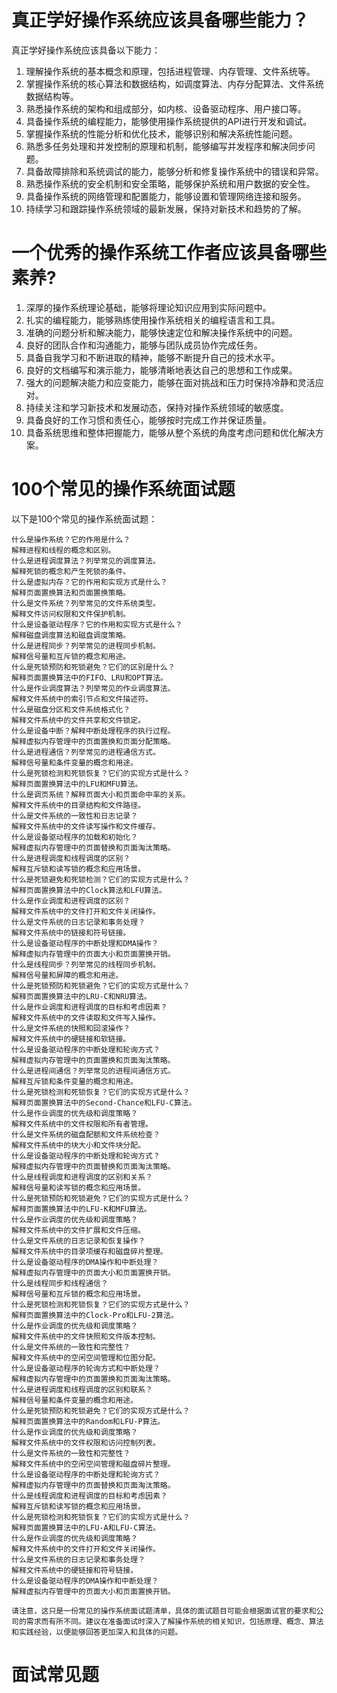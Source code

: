 # 真正学好操作系统应该具备哪些能力？

真正学好操作系统应该具备以下能力：

1. 理解操作系统的基本概念和原理，包括进程管理、内存管理、文件系统等。
2. 掌握操作系统的核心算法和数据结构，如调度算法、内存分配算法、文件系统数据结构等。
3. 熟悉操作系统的架构和组成部分，如内核、设备驱动程序、用户接口等。
4. 具备操作系统的编程能力，能够使用操作系统提供的API进行开发和调试。
5. 掌握操作系统的性能分析和优化技术，能够识别和解决系统性能问题。
6. 熟悉多任务处理和并发控制的原理和机制，能够编写并发程序和解决同步问题。
7. 具备故障排除和系统调试的能力，能够分析和修复操作系统中的错误和异常。
8. 熟悉操作系统的安全机制和安全策略，能够保护系统和用户数据的安全性。
9. 具备操作系统的网络管理和配置能力，能够设置和管理网络连接和服务。
10. 持续学习和跟踪操作系统领域的最新发展，保持对新技术和趋势的了解。

# 一个优秀的操作系统工作者应该具备哪些素养?

1. 深厚的操作系统理论基础，能够将理论知识应用到实际问题中。
2. 扎实的编程能力，能够熟练使用操作系统相关的编程语言和工具。
3. 准确的问题分析和解决能力，能够快速定位和解决操作系统中的问题。
4. 良好的团队合作和沟通能力，能够与团队成员协作完成任务。
5. 具备自我学习和不断进取的精神，能够不断提升自己的技术水平。
6. 良好的文档编写和演示能力，能够清晰地表达自己的思想和工作成果。
7. 强大的问题解决能力和应变能力，能够在面对挑战和压力时保持冷静和灵活应对。
8. 持续关注和学习新技术和发展动态，保持对操作系统领域的敏感度。
9. 具备良好的工作习惯和责任心，能够按时完成工作并保证质量。
10. 具备系统思维和整体把握能力，能够从整个系统的角度考虑问题和优化解决方案。

# 100个常见的操作系统面试题

以下是100个常见的操作系统面试题：

```
什么是操作系统？它的作用是什么？
解释进程和线程的概念和区别。
什么是进程调度算法？列举常见的调度算法。
解释死锁的概念和产生死锁的条件。
什么是虚拟内存？它的作用和实现方式是什么？
解释页面置换算法和页面置换策略。
什么是文件系统？列举常见的文件系统类型。
解释文件访问权限和文件保护机制。
什么是设备驱动程序？它的作用和实现方式是什么？
解释磁盘调度算法和磁盘调度策略。
什么是进程同步？列举常见的进程同步机制。
解释信号量和互斥锁的概念和用途。
什么是死锁预防和死锁避免？它们的区别是什么？
解释页面置换算法中的FIFO、LRU和OPT算法。
什么是作业调度算法？列举常见的作业调度算法。
解释文件系统中的索引节点和文件描述符。
什么是磁盘分区和文件系统格式化？
解释文件系统中的文件共享和文件锁定。
什么是设备中断？解释中断处理程序的执行过程。
解释虚拟内存管理中的页面置换和页面分配策略。
什么是进程通信？列举常见的进程通信方式。
解释信号量和条件变量的概念和用途。
什么是死锁检测和死锁恢复？它们的实现方式是什么？
解释页面置换算法中的LFU和MFU算法。
什么是调页系统？解释页面大小和页面命中率的关系。
解释文件系统中的目录结构和文件路径。
什么是文件系统的一致性和日志记录？
解释文件系统中的文件读写操作和文件缓存。
什么是设备驱动程序的加载和初始化？
解释虚拟内存管理中的页面替换和页面淘汰策略。
什么是进程调度和线程调度的区别？
解释互斥锁和读写锁的概念和应用场景。
什么是死锁避免和死锁检测？它们的实现方式是什么？
解释页面置换算法中的Clock算法和LFU算法。
什么是作业调度和进程调度的区别？
解释文件系统中的文件打开和文件关闭操作。
什么是文件系统的日志记录和事务处理？
解释文件系统中的链接和符号链接。
什么是设备驱动程序的中断处理和DMA操作？
解释虚拟内存管理中的页面大小和页面置换开销。
什么是线程同步？列举常见的线程同步机制。
解释信号量和屏障的概念和用途。
什么是死锁预防和死锁避免？它们的实现方式是什么？
解释页面置换算法中的LRU-C和NRU算法。
什么是作业调度和进程调度的目标和考虑因素？
解释文件系统中的文件读取和文件写入操作。
什么是文件系统的快照和回滚操作？
解释文件系统中的硬链接和软链接。
什么是设备驱动程序的中断处理和轮询方式？
解释虚拟内存管理中的页面置换和页面淘汰策略。
什么是进程间通信？列举常见的进程间通信方式。
解释互斥锁和条件变量的概念和用途。
什么是死锁检测和死锁恢复？它们的实现方式是什么？
解释页面置换算法中的Second-Chance和LFU-C算法。
什么是作业调度的优先级和调度策略？
解释文件系统中的文件权限和所有者管理。
什么是文件系统的磁盘配额和文件系统检查？
解释文件系统中的块大小和文件块分配。
什么是设备驱动程序的中断处理和轮询方式？
解释虚拟内存管理中的页面替换和页面淘汰策略。
什么是线程调度和进程调度的区别和关系？
解释信号量和读写锁的概念和应用场景。
什么是死锁预防和死锁避免？它们的实现方式是什么？
解释页面置换算法中的LFU-K和MFU算法。
什么是作业调度的优先级和调度策略？
解释文件系统中的文件扩展和文件压缩。
什么是文件系统的日志记录和恢复操作？
解释文件系统中的目录项缓存和磁盘碎片整理。
什么是设备驱动程序的DMA操作和中断处理？
解释虚拟内存管理中的页面大小和页面置换开销。
什么是线程同步和线程通信？
解释信号量和互斥锁的概念和应用场景。
什么是死锁检测和死锁恢复？它们的实现方式是什么？
解释页面置换算法中的Clock-Pro和LFU-2算法。
什么是作业调度的优先级和调度策略？
解释文件系统中的文件快照和文件版本控制。
什么是文件系统的一致性和完整性？
解释文件系统中的空闲空间管理和位图分配。
什么是设备驱动程序的轮询方式和中断处理？
解释虚拟内存管理中的页面置换和页面淘汰策略。
什么是进程调度和线程调度的区别和联系？
解释信号量和条件变量的概念和用途。
什么是死锁预防和死锁避免？它们的实现方式是什么？
解释页面置换算法中的Random和LFU-P算法。
什么是作业调度的优先级和调度策略？
解释文件系统中的文件权限和访问控制列表。
什么是文件系统的一致性和完整性？
解释文件系统中的空闲空间管理和磁盘碎片整理。
什么是设备驱动程序的中断处理和轮询方式？
解释虚拟内存管理中的页面替换和页面淘汰策略。
什么是线程调度和进程调度的目标和考虑因素？
解释互斥锁和读写锁的概念和应用场景。
什么是死锁检测和死锁恢复？它们的实现方式是什么？
解释页面置换算法中的LFU-A和LFU-C算法。
什么是作业调度的优先级和调度策略？
解释文件系统中的文件打开和文件关闭操作。
什么是文件系统的日志记录和事务处理？
解释文件系统中的硬链接和符号链接。
什么是设备驱动程序的DMA操作和中断处理？
解释虚拟内存管理中的页面大小和页面置换开销。

请注意，这只是一份常见的操作系统面试题清单，具体的面试题目可能会根据面试官的要求和公司的需求而有所不同。建议在准备面试时深入了解操作系统的相关知识，包括原理、概念、算法和实践经验，以便能够回答更加深入和具体的问题。
```



# 面试常见题